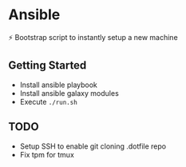 # Ansible
⚡ Bootstrap script to instantly setup a new machine

## Getting Started

- Install ansible playbook
- Install ansible galaxy modules
- Execute `./run.sh`


## TODO

- Setup SSH to enable git cloning .dotfile repo
- Fix tpm for tmux
